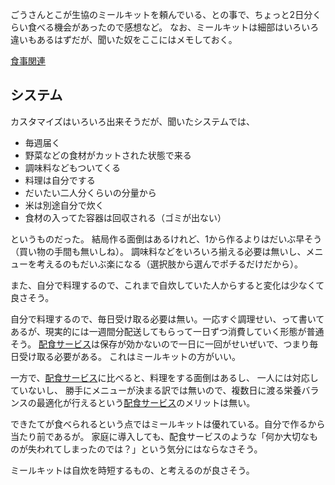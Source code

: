 ごうさんとこが生協のミールキットを頼んでいる、との事で、ちょっと2日分くらい食べる機会があったので感想など。
なお、ミールキットは細部はいろいろ違いもあるはずだが、聞いた奴をここにはメモしておく。

[食事関連](%E9%A3%9F%E4%BA%8B%E9%96%A2%E9%80%A3)

## システム

カスタマイズはいろいろ出来そうだが、聞いたシステムでは、

- 毎週届く
- 野菜などの食材がカットされた状態で来る
- 調味料などもついてくる
- 料理は自分でする
- だいたい二人分くらいの分量から
- 米は別途自分で炊く
- 食材の入ってた容器は回収される（ゴミが出ない）

というものだった。
結局作る面倒はあるけれど、1から作るよりはだいぶ早そう（買い物の手間も無いしね）。
調味料などをいろいろ揃える必要は無いし、メニューを考えるのもだいぶ楽になる（選択肢から選んでポチるだけだから）。

また、自分で料理するので、これまで自炊していた人からすると変化は少なくて良さそう。

自分で料理するので、毎日受け取る必要は無い。一応すぐ調理せい、って書いてあるが、現実的には一週間分配送してもらって一日ずつ消費していく形態が普通そう。
[配食サービス](%E9%85%8D%E9%A3%9F%E3%82%B5%E3%83%BC%E3%83%93%E3%82%B9)は保存が効かないので一日に一回がせいぜいで、つまり毎日受け取る必要がある。
これはミールキットの方がいい。

一方で、[配食サービス](%E9%85%8D%E9%A3%9F%E3%82%B5%E3%83%BC%E3%83%93%E3%82%B9)に比べると、料理をする面倒はあるし、
一人には対応していないし、
勝手にメニューが決まる訳では無いので、複数日に渡る栄養バランスの最適化が行えるという[配食サービス](%E9%85%8D%E9%A3%9F%E3%82%B5%E3%83%BC%E3%83%93%E3%82%B9)のメリットは無い。

できたてが食べられるという点ではミールキットは優れている。自分で作るから当たり前であるが。
家庭に導入しても、配食サービスのような「何か大切なものが失われてしまったのでは？」という気分にはならなさそう。

ミールキットは自炊を時短するもの、と考えるのが良さそう。